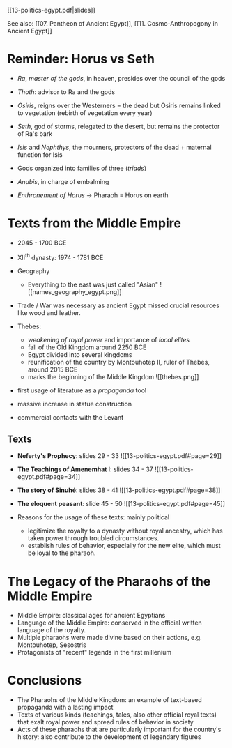 [[13-politics-egypt.pdf|slides]]

See also: [[07. Pantheon of Ancient Egypt]], [[11. Cosmo-Anthropogony in Ancient Egypt]]

# Reminder: Horus vs Seth
- *Ra*, *master of the gods*, in heaven, presides over the council of the gods
  <br>

- *Thoth*: advisor to Ra and the gods
  <br>

- *Osiris*, reigns over the Westerners = the dead
  but Osiris remains linked to vegetation (rebirth of vegetation every year)
  <br>
  
- *Seth*, god of storms, relegated to the desert, but remains the protector of Ra's bark
  <br>
  
- *Isis* and *Nephthys*, the mourners, protectors of the dead + maternal function for Isis
  <br>
  
- Gods organized into families of three (*triads*)
- *Anubis*, in charge of embalming
- *Enthronement of Horus* -> Pharaoh = Horus on earth
  <br>


# Texts from the Middle Empire
- 2045 - 1700 BCE
- XII<sup>th</sup> dynasty: 1974 - 1781 BCE
  <br>

- Geography
	- Everything to the east was just called "Asian"
	  ![[names_geography_egypt.png]]
	  <br>

- Trade / War was necessary as ancient Egypt missed crucial resources like wood and leather.
  <br>

- Thebes:
	- *weakening of royal power* and importance of *local elites*
	- fall of the Old Kingdom around 2250 BCE
	- Egypt divided into several kingdoms
	- reunification of the country by Montouhotep II, ruler of Thebes, around 2015 BCE
	- marks the beginning of the Middle Kingdom
	  ![[thebes.png]]
	  <br>

- first usage of literature as a *propaganda* tool
- massive increase in statue construction
- commercial contacts with the Levant
  <br>

## Texts
- **Neferty's Prophecy**: slides 29 - 33
  ![[13-politics-egypt.pdf#page=29]]
  <br>

- **The Teachings of Amenemhat I**: slides 34 - 37
  ![[13-politics-egypt.pdf#page=34]]
  <br>

- **The story of Sinuhé**: slides 38 - 41
  ![[13-politics-egypt.pdf#page=38]]
  <br>

- **The eloquent peasant**: slide 45 - 50
  ![[13-politics-egypt.pdf#page=45]]
  <br>

- Reasons for the usage of these texts: mainly political
	- legitimize the royalty to a dynasty without royal ancestry, which has taken power through troubled circumstances.
	- establish rules of behavior, especially for the new elite, which must be loyal to the pharaoh.
	  <br>


# The Legacy of the Pharaohs of the Middle Empire
- Middle Empire: classical ages for ancient Egyptians
- Language of the Middle Empire: conserved in the official written language of the royalty.
- Multiple pharaohs were made divine based on their actions, e.g. Montouhotep, Sesostris
- Protagonists of "recent" legends in the first millenium
  <br>


# Conclusions
- The Pharaohs of the Middle Kingdom: an example of text-based propaganda with a lasting impact
  <br>
- Texts of various kinds (teachings, tales, also other official royal texts) that exalt royal power and spread rules of behavior in society
  <br>
- Acts of these pharaohs that are particularly important for the country's history: also contribute to the development of legendary figures


